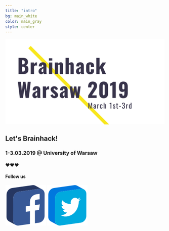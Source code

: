 ```yaml
---
title: "intro"
bg: main_white
color: main_gray
style: center
---
```


![Brainhack Warsaw](img/bhw2019_logo_www_N.png)

## Let's Brainhack!

### **1-3.03.2019** @  University of Warsaw


#### ❤️❤️❤️

#### Follow us
![Facebook](img/fb_ico.png) ![Twitter](img/twitter_ico.png)
